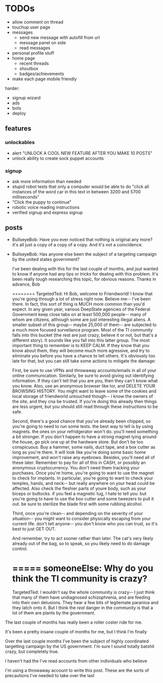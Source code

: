 # TODOs

- allow comment on thread
- touchup user page
- messages
  - send new message with autofill from url
  - message panel on side
  - read messages
- personal profile stuff
- home page
  - recent threads
  - shoutbox
  - badges/achievements
- make each page mobile friendly


harder:
- signup wizard
- ads
- bots
- deploy



## features

### unlockables
- alert "UNLOCK A COOL NEW FEATURE AFTER YOU MAKE 10 POSTS"
- unlock ability to create sock puppet accounts


### signup
- ask more information than needed
- stupid robot tests that only a computer would be able to do "click all instances of the word car in this text in between 3200 and 5700 milliseconds"
- "Click the puppy to continue"
- robotic voice reading instructions
- verified signup and express signup


## posts
- BullseyeBob: Have you ever noticed that nothing is original any more? it's all just a copy of a copy of a copy. And it's not a coincidence.


- BullseyeBob: Has anyone else been the subject of a targeting campaign by the united states government?

    I've been dealing with this for the last couple of months, and jsut wanted to know if anyone had any tips or tricks for dealing with this problem. It's been really tough researching this topic, for obvious reasons. Thanks in advance, Bob

  ========
  TargetedTed: Hi Bob, welcome to Friendworld! I know that you're going through a lot of stress right now. Believe me-- I've been there. In fact, this sort of thing is MUCH more common than you'd expect. In any given year, various DeepState agencies of the Federal Government keep close tabs on at least 500,000 people-- many of whom are citizens, although some are just interesting illegal aliens. A smaller subset of this group-- maybe 25,000 of them-- are subjected to a much more focused surveilance program. Most of the TI community falls into this bucket (the rest are just crazy, believe it or not, but that's a different story). It sounds like you fall into this latter group.
  The most important thing to remember is to KEEP CALM. If they know that you know about them, they will become much more agressive, and try to eliminate you before you have a chance to tell others. It's obviously too late for that, but you can still take some actions to mitigate the damage:

  First, be sure to use VPNs and throwaway accounts/emails in all of your online communication. Similarly, be sure to avoid giving out identifying information. If they can't tell that you are you, then they can't know what you know. Also, use an anonymous browser like tor, and DELETE YOUR BROWSING HISTORY. You might want to leave some of the cookies and local storage of friendworld untouched though-- i know the owners of the site, and they cna be trusted. If you're doing this already then things are less urgent, but you should still read through these instructions to be safe.

  Second, there's a good chance that you've already been chipped, so you're going to need to run some tests. the best way to tell is by using magnets. the ones on your refridgerator won't do. you'll need something a bit stronger. If you don't happen to have a strong magnet lying around the house, go pick one up at the hardware store. But don't be too conspicuous. Buy a hammer, some nails, duct tape, and a box cutter as long as you're there. It will look like you're doing some basic home improvement, and won't raise any eyebrows. Besides, you'll need all of these later. Remember to pay for all of this in CASH, or possibly an anonymous cryptocurrency. You don't need them tracking your purchases. Once you're home, you're going to want to use the magnet to check for implants. In particular, you're going to want to check your temples, hands, and neck-- but really anywhere on your head could be affected. Also check the fleshier parts of youre body, such as your biceps or buttocks. if you feel a magnetic tug, I hate to tell you: but you're going to have to use the box cutter and some tweezers to pull it out. be sure to sterilize the blade first with some rubbing alcohol.

  Third, once you're clean-- and depending on the severity of your situation-- you might want to consider physically escaping from your current life. don't tell anyone-- you don't know who you can trust, so it's best to just GET OUT.

  And remember, try to act sooner rather than later. The cat's very likely already out of the bag, so to speak, so you likely need to do damage control.

  =====
  someoneElse: Why do you think the TI community is crazy?
  =====
  TargetedTed: I wouldn't say the whole community is crazy-- I just think that many of them have undiagnosed schizophrenia, and are feeding into their own delusions. They hear a few bits of legitemate paranioa and they latch onto it. But I think the *real* danger in the community is that a lot of them are plants by the government.





The last couple of months has really been a roller coster ride for me.


It's been a pretty insane couple of months for me, but I think I'm finally

Over the last couple months I've been the subject of highly coordinated targetting campaign by the US government. I'm sure I sound totally batshit crazy, but completely true.

I haven't had the I've read accounts from other individuals who believe

I'm using a throwaway account to write this post. These are the sorts of precautions I've needed to take over the last
